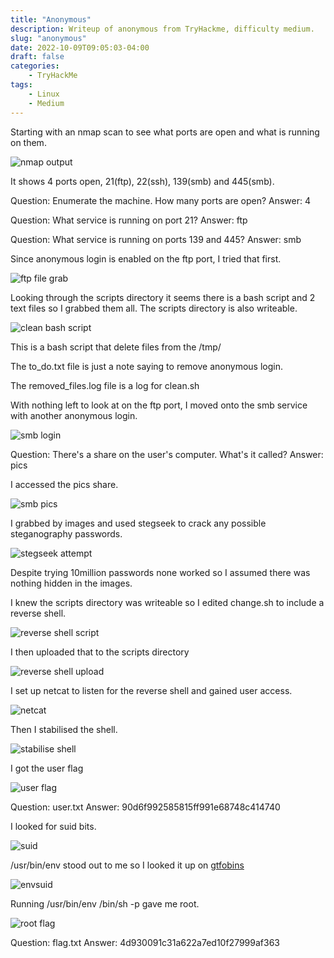 ```yaml
---
title: "Anonymous"
description: Writeup of anonymous from TryHackme, difficulty medium.
slug: "anonymous"
date: 2022-10-09T09:05:03-04:00
draft: false
categories:
    - TryHackMe
tags:
    - Linux
    - Medium
---
```

Starting with an nmap scan to see what ports are open and what is running on them.

![nmap output](/img/anonymous/nmapscan.png)

It shows 4 ports open, 21(ftp), 22(ssh), 139(smb) and 445(smb).

Question: Enumerate the machine.  How many ports are open? Answer: 4

Question: What service is running on port 21? Answer: ftp

Question: What service is running on ports 139 and 445? Answer: smb

Since anonymous login is enabled on the ftp port, I tried that first.

![ftp file grab](/img/anonymous/ftpfilegrab.png)

Looking through the scripts directory it seems there is a bash script and 2 text files so I grabbed them all.
The scripts directory is also writeable.

![clean bash script](/img/anonymous/cleanscript.png)

This is a bash script that delete files from the /tmp/ 

The to_do.txt file is just a note saying to remove anonymous login.

The removed_files.log file is a log for clean.sh

With nothing left to look at on the ftp port, I moved onto the smb service with another anonymous login.

![smb login](/img/anonymous/smblogin.png)

Question: There's a share on the user's computer.  What's it called? Answer: pics

I accessed the pics share.

![smb pics](/img/anonymous/smbpics.png)

I grabbed by images and used stegseek to crack any possible steganography passwords.

![stegseek attempt](/img/anonymous/stegseekattempt.png)

Despite trying 10million passwords none worked so I assumed there was nothing hidden in the images.

I knew the scripts directory was writeable so I edited change.sh to include a reverse shell.

![reverse shell script](/img/anonymous/reverseshellscript.png)

I then uploaded that to the scripts directory

![reverse shell upload](/img/anonymous/reverseshellupload.png)

I set up netcat to listen for the reverse shell and gained user access.

![netcat](/img/anonymous/netcat.png)

Then I stabilised the shell.

![stabilise shell](/img/anonymous/stabaliseshell.png)

I got the user flag

![user flag](/img/anonymous/userflag.png)

Question: user.txt Answer: 90d6f992585815ff991e68748c414740

I looked for suid bits.

![suid](/img/anonymous/suid.png)

/usr/bin/env stood out to me so I looked it up on [gtfobins](https://gtfobins.github.io/gtfobins/env/)

![envsuid](/img/anonymous/envsuid.png)

Running /usr/bin/env /bin/sh -p gave me root.

![root flag](/img/anonymous/rootflag.png)

Question: flag.txt Answer: 4d930091c31a622a7ed10f27999af363
